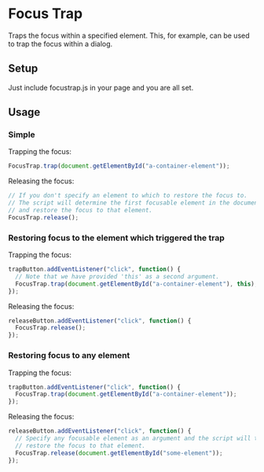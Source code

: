 # Focus Trap
Traps the focus within a specified element. This, for example, can be used to trap the focus within a dialog.

## Setup
Just include focustrap.js in your page and you are all set.

## Usage

### Simple
Trapping the focus:
```javascript
FocusTrap.trap(document.getElementById("a-container-element"));
```
Releasing the focus:
```javascript
// If you don't specify an element to which to restore the focus to. 
// The script will determine the first focusable element in the document 
// and restore the focus to that element.
FocusTrap.release();
```

### Restoring focus to the element which triggered the trap
Trapping the focus:
```javascript
trapButton.addEventListener("click", function() {
  // Note that we have provided 'this' as a second argument.
  FocusTrap.trap(document.getElementById("a-container-element"), this);
});
```
Releasing the focus:
```javascript
releaseButton.addEventListener("click", function() {
  FocusTrap.release();
});
```

### Restoring focus to any element
Trapping the focus:
```javascript
trapButton.addEventListener("click", function() {
  FocusTrap.trap(document.getElementById("a-container-element"));
});
```
Releasing the focus:
```javascript
releaseButton.addEventListener("click", function() {
  // Specify any focusable element as an argument and the script will try to
  // restore the focus to that element.
  FocusTrap.release(document.getElementById("some-element"));
});
```
